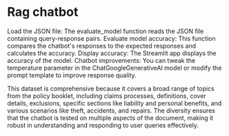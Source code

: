 # Rag chatbot
 
Load the JSON file: The evaluate_model function reads the JSON file containing query-response pairs.
Evaluate model accuracy: This function compares the chatbot's responses to the expected responses and calculates the accuracy.
Display accuracy: The Streamlit app displays the accuracy of the model.
Chatbot improvements: You can tweak the temperature parameter in the ChatGoogleGenerativeAI model or modify the prompt template to improve response quality.

This dataset is comprehensive because it covers a broad range of topics from the policy booklet, including claims processes, definitions, cover details, exclusions, specific sections like liability and personal benefits, and various scenarios like theft, accidents, and repairs. The diversity ensures that the chatbot is tested on multiple aspects of the document, making it robust in understanding and responding to user queries effectively.




